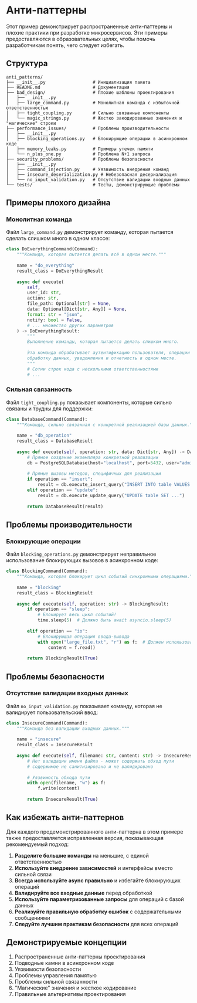 # Анти-паттерны

Этот пример демонстрирует распространенные анти-паттерны и плохие практики при разработке микросервисов. Эти примеры предоставляются в образовательных целях, чтобы помочь разработчикам понять, чего следует избегать.

## Структура

```
anti_patterns/
├── __init__.py                  # Инициализация пакета
├── README.md                    # Документация
├── bad_design/                  # Плохие шаблоны проектирования
│   ├── __init__.py
│   ├── large_command.py         # Монолитная команда с избыточной ответственностью
│   ├── tight_coupling.py        # Сильно связанные компоненты
│   └── magic_strings.py         # Жестко закодированные значения и "магические" строки
├── performance_issues/          # Проблемы производительности
│   ├── __init__.py
│   ├── blocking_operations.py   # Блокирующие операции в асинхронном коде
│   ├── memory_leaks.py          # Примеры утечек памяти
│   └── n_plus_one.py            # Проблема N+1 запроса
├── security_problems/           # Проблемы безопасности
│   ├── __init__.py
│   ├── command_injection.py     # Уязвимость внедрения команд
│   ├── insecure_deserialization.py # Небезопасная десериализация
│   └── no_input_validation.py   # Отсутствие валидации входных данных
└── tests/                       # Тесты, демонстрирующие проблемы
```

## Примеры плохого дизайна

### Монолитная команда

Файл `large_command.py` демонстрирует команду, которая пытается сделать слишком много в одном классе:

```python
class DoEverythingCommand(Command):
    """Команда, которая пытается делать всё в одном месте."""
    
    name = "do_everything"
    result_class = DoEverythingResult
    
    async def execute(
        self, 
        user_id: str,
        action: str,
        file_path: Optional[str] = None,
        data: Optional[Dict[str, Any]] = None, 
        format: str = "json",
        notify: bool = False,
        # ... множество других параметров
    ) -> DoEverythingResult:
        """
        Выполнение команды, которая пытается делать слишком много.
        
        Эта команда обрабатывает аутентификацию пользователя, операции с файлами,
        обработку данных, уведомления и отчетность в одном месте.
        """
        # Сотни строк кода с несколькими ответственностями
        # ...
```

### Сильная связанность

Файл `tight_coupling.py` показывает компоненты, которые сильно связаны и трудны для поддержки:

```python
class DatabaseCommand(Command):
    """Команда, сильно связанная с конкретной реализацией базы данных."""
    
    name = "db_operation"
    result_class = DatabaseResult
    
    async def execute(self, operation: str, data: Dict[str, Any]) -> DatabaseResult:
        # Прямое создание экземпляра конкретной реализации
        db = PostgreSQLDatabase(host="localhost", port=5432, user="admin")
        
        # Прямые вызовы методов, специфичных для реализации
        if operation == "insert":
            result = db.execute_insert_query("INSERT INTO table VALUES (...)")
        elif operation == "update":
            result = db.execute_update_query("UPDATE table SET ...")
        
        return DatabaseResult(result)
```

## Проблемы производительности

### Блокирующие операции

Файл `blocking_operations.py` демонстрирует неправильное использование блокирующих вызовов в асинхронном коде:

```python
class BlockingCommand(Command):
    """Команда, которая блокирует цикл событий синхронными операциями."""
    
    name = "blocking"
    result_class = BlockingResult
    
    async def execute(self, operation: str) -> BlockingResult:
        if operation == "sleep":
            # Блокирует весь цикл событий!
            time.sleep(5)  # Должно быть await asyncio.sleep(5)
            
        elif operation == "io":
            # Блокирующая операция ввода-вывода
            with open("large_file.txt", "r") as f:  # Должен использоваться асинхронный ввод-вывод
                content = f.read()
                
        return BlockingResult(True)
```

## Проблемы безопасности

### Отсутствие валидации входных данных

Файл `no_input_validation.py` показывает команду, которая не валидирует пользовательский ввод:

```python
class InsecureCommand(Command):
    """Команда без валидации входных данных."""
    
    name = "insecure"
    result_class = InsecureResult
    
    async def execute(self, filename: str, content: str) -> InsecureResult:
        # Нет валидации имени файла - может содержать обход пути
        # содержимое не санитизировано и не валидировано
        
        # Уязвимость обхода пути
        with open(filename, "w") as f:
            f.write(content)
            
        return InsecureResult(True)
```

## Как избежать анти-паттернов

Для каждого продемонстрированного анти-паттерна в этом примере также предоставляется исправленная версия, показывающая рекомендуемый подход:

1. **Разделите большие команды** на меньшие, с единой ответственностью
2. **Используйте внедрение зависимостей** и интерфейсы вместо сильной связи
3. **Всегда используйте async правильно** и избегайте блокирующих операций
4. **Валидируйте все входные данные** перед обработкой
5. **Используйте параметризованные запросы** для операций с базой данных
6. **Реализуйте правильную обработку ошибок** с содержательными сообщениями
7. **Следуйте лучшим практикам безопасности** для всех операций

## Демонстрируемые концепции

1. Распространенные анти-паттерны проектирования
2. Подводные камни в асинхронном коде
3. Уязвимости безопасности
4. Проблемы управления памятью
5. Проблемы сильной связанности
6. "Магические" значения и жесткое кодирование
7. Правильные альтернативы проектирования 